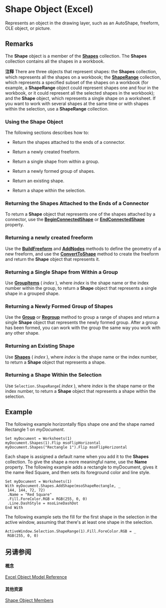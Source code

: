 
# Shape Object (Excel)

Represents an object in the drawing layer, such as an AutoShape, freeform, OLE object, or picture.


## Remarks

 The **Shape** object is a member of the **[Shapes](f9c6548c-d028-1b70-a11c-c4b45ff19177.md)** collection. The **Shapes** collection contains all the shapes in a workbook.


 **注释**  There are three objects that represent shapes: the  **Shapes** collection, which represents all the shapes on a workbook; the **[ShapeRange](e1b8229c-73a0-4a77-5e00-4bcec9032260.md)** collection, which represents a specified subset of the shapes on a workbook (for example, a **ShapeRange** object could represent shapes one and four in the workbook, or it could represent all the selected shapes in the workbook); and the **Shape** object, which represents a single shape on a worksheet. If you want to work with several shapes at the same time or with shapes within the selection, use a **ShapeRange** collection.


### Using the Shape Object

The following sections describes how to:


- Return the shapes attached to the ends of a connector.
    
- Return a newly created freeform.
    
- Return a single shape from within a group.
    
- Return a newly formed group of shapes.
    
- Return an existing shape.
    
- Return a shape within the selection.
    

### Returning the Shapes Attached to the Ends of a Connector

To return a  **Shape** object that represents one of the shapes attached by a connector, use the **[BeginConnectedShape](9ff6c949-72c7-32e9-d1dc-6a0a3b861135.md)** or **[EndConnectedShape](e13d9b94-aa51-5895-8ad4-c40ba7397331.md)** property.


### Returning a newly created freeform

Use the  **[BuildFreeform](0eec4b87-1a40-1e60-a66a-a8bb2b2f7efa.md)** and **[AddNodes](8fff188d-1c47-87f0-8388-2b12534e82c2.md)** methods to define the geometry of a new freeform, and use the **[ConvertToShape](2084277d-7e6a-5675-8e46-17522c3228eb.md)** method to create the freeform and return the **Shape** object that represents it.


### Returning a Single Shape from Within a Group

Use  **[GroupItems](4b065113-df60-7348-a2da-898aece10f01.md)** ( _index_ ), where _index_ is the shape name or the index number within the group, to return a **Shape** object that represents a single shape in a grouped shape.


### Returning a Newly Formed Group of Shapes

Use the  **[Group](f0ad9b81-42ad-0ee6-d2e2-ff2a88d47a97.md)** or **[Regroup](d30d3064-c37e-84b0-10a6-11dcd18c593e.md)** method to group a range of shapes and return a single **Shape** object that represents the newly formed group. After a group has been formed, you can work with the group the same way you work with any other shape.


### Returning an Existing Shape

Use  **[Shapes](6206b5e8-742d-797f-12ee-daf3225a53dc.md)** ( _index_ ), where _index_ is the shape name or the index number, to return a **Shape** object that represents a shape.


### Returning a Shape Within the Selection

Use  `Selection.ShapeRange`( _index_ ), where _index_ is the shape name or the index number, to return a **Shape** object that represents a shape within the selection.


## Example

The following example horizontally flips shape one and the shape named Rectangle 1 on  _myDocument_.


```
Set myDocument = Worksheets(1) 
myDocument.Shapes(1).Flip msoFlipHorizontal 
myDocument.Shapes("Rectangle 1").Flip msoFlipHorizontal
```

Each shape is assigned a default name when you add it to the  **Shapes** collection. To give the shape a more meaningful name, use the **Name** property. The following example adds a rectangle to myDocument, gives it the name Red Square, and then sets its foreground color and line style.




```
Set myDocument = Worksheets(1) 
With myDocument.Shapes.AddShape(msoShapeRectangle, _ 
 144, 144, 72, 72) 
 .Name = "Red Square" 
 .Fill.ForeColor.RGB = RGB(255, 0, 0) 
 .Line.DashStyle = msoLineDashDot 
End With
```

The following example sets the fill for the first shape in the selection in the active window, assuming that there's at least one shape in the selection.




```
ActiveWindow.Selection.ShapeRange(1).Fill.ForeColor.RGB = _ 
 RGB(255, 0, 0)
```


## 另请参阅


#### 概念


[Excel Object Model Reference](11ea8598-8a20-92d5-f98b-0da04263bf2c.md)
#### 其他资源


[Shape Object Members](http://msdn.microsoft.com/library/0fed7136-4228-6c32-507d-3bd36aa56d9a%28Office.15%29.aspx)